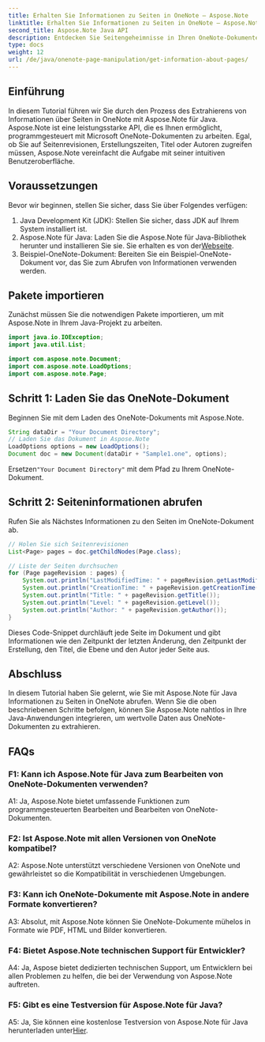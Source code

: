 ```yaml
---
title: Erhalten Sie Informationen zu Seiten in OneNote – Aspose.Note
linktitle: Erhalten Sie Informationen zu Seiten in OneNote – Aspose.Note
second_title: Aspose.Note Java API
description: Entdecken Sie Seitengeheimnisse in Ihren OneNote-Dokumenten! Extrahieren Sie Revisionen, Erstellungszeiten und mehr mit Aspose.Note. Schritt-für-Schritt-Anleitung und Code enthalten! #OneNote #Java #Aspose
type: docs
weight: 12
url: /de/java/onenote-page-manipulation/get-information-about-pages/
---
```

## Einführung

In diesem Tutorial führen wir Sie durch den Prozess des Extrahierens von Informationen über Seiten in OneNote mit Aspose.Note für Java. Aspose.Note ist eine leistungsstarke API, die es Ihnen ermöglicht, programmgesteuert mit Microsoft OneNote-Dokumenten zu arbeiten. Egal, ob Sie auf Seitenrevisionen, Erstellungszeiten, Titel oder Autoren zugreifen müssen, Aspose.Note vereinfacht die Aufgabe mit seiner intuitiven Benutzeroberfläche.

## Voraussetzungen

Bevor wir beginnen, stellen Sie sicher, dass Sie über Folgendes verfügen:

1. Java Development Kit (JDK): Stellen Sie sicher, dass JDK auf Ihrem System installiert ist.
2.  Aspose.Note für Java: Laden Sie die Aspose.Note für Java-Bibliothek herunter und installieren Sie sie. Sie erhalten es von der[Webseite](https://purchase.aspose.com/buy).
3. Beispiel-OneNote-Dokument: Bereiten Sie ein Beispiel-OneNote-Dokument vor, das Sie zum Abrufen von Informationen verwenden werden.

## Pakete importieren

Zunächst müssen Sie die notwendigen Pakete importieren, um mit Aspose.Note in Ihrem Java-Projekt zu arbeiten.

```java
import java.io.IOException;
import java.util.List;

import com.aspose.note.Document;
import com.aspose.note.LoadOptions;
import com.aspose.note.Page;
```

## Schritt 1: Laden Sie das OneNote-Dokument

Beginnen Sie mit dem Laden des OneNote-Dokuments mit Aspose.Note.

```java
String dataDir = "Your Document Directory";
// Laden Sie das Dokument in Aspose.Note
LoadOptions options = new LoadOptions();
Document doc = new Document(dataDir + "Sample1.one", options);
```

 Ersetzen`"Your Document Directory"` mit dem Pfad zu Ihrem OneNote-Dokument.

## Schritt 2: Seiteninformationen abrufen

Rufen Sie als Nächstes Informationen zu den Seiten im OneNote-Dokument ab.

```java
// Holen Sie sich Seitenrevisionen
List<Page> pages = doc.getChildNodes(Page.class);

// Liste der Seiten durchsuchen
for (Page pageRevision : pages) {
    System.out.println("LastModifiedTime: " + pageRevision.getLastModifiedTime());
    System.out.println("CreationTime: " + pageRevision.getCreationTime());
    System.out.println("Title: " + pageRevision.getTitle());
    System.out.println("Level: " + pageRevision.getLevel());
    System.out.println("Author: " + pageRevision.getAuthor());
}
```

Dieses Code-Snippet durchläuft jede Seite im Dokument und gibt Informationen wie den Zeitpunkt der letzten Änderung, den Zeitpunkt der Erstellung, den Titel, die Ebene und den Autor jeder Seite aus.

## Abschluss

In diesem Tutorial haben Sie gelernt, wie Sie mit Aspose.Note für Java Informationen zu Seiten in OneNote abrufen. Wenn Sie die oben beschriebenen Schritte befolgen, können Sie Aspose.Note nahtlos in Ihre Java-Anwendungen integrieren, um wertvolle Daten aus OneNote-Dokumenten zu extrahieren.

## FAQs

### F1: Kann ich Aspose.Note für Java zum Bearbeiten von OneNote-Dokumenten verwenden?

A1: Ja, Aspose.Note bietet umfassende Funktionen zum programmgesteuerten Bearbeiten und Bearbeiten von OneNote-Dokumenten.

### F2: Ist Aspose.Note mit allen Versionen von OneNote kompatibel?

A2: Aspose.Note unterstützt verschiedene Versionen von OneNote und gewährleistet so die Kompatibilität in verschiedenen Umgebungen.

### F3: Kann ich OneNote-Dokumente mit Aspose.Note in andere Formate konvertieren?

A3: Absolut, mit Aspose.Note können Sie OneNote-Dokumente mühelos in Formate wie PDF, HTML und Bilder konvertieren.

### F4: Bietet Aspose.Note technischen Support für Entwickler?

A4: Ja, Aspose bietet dedizierten technischen Support, um Entwicklern bei allen Problemen zu helfen, die bei der Verwendung von Aspose.Note auftreten.

### F5: Gibt es eine Testversion für Aspose.Note für Java?

 A5: Ja, Sie können eine kostenlose Testversion von Aspose.Note für Java herunterladen unter[Hier](https://releases.aspose.com/).